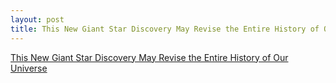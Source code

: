 ```yaml
---
layout: post
title: This New Giant Star Discovery May Revise the Entire History of Our Universe
---
```


[This New Giant Star Discovery May Revise the Entire History of Our Universe](https://www.outerplaces.com/science/item/18581-star-discovery-history-universe)
